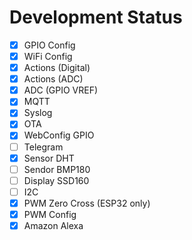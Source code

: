 # Development Status
- [X] GPIO Config
- [X] WiFi Config
- [X] Actions (Digital)
- [X] Actions (ADC)
- [X] ADC (GPIO VREF)
- [X] MQTT
- [X] Syslog
- [X] OTA
- [X] WebConfig GPIO
- [ ] Telegram
- [X] Sensor DHT
- [ ] Sendor BMP180
- [ ] Display SSD160
- [ ] I2C
- [X] PWM Zero Cross (ESP32 only)
- [X] PWM Config
- [X] Amazon Alexa
